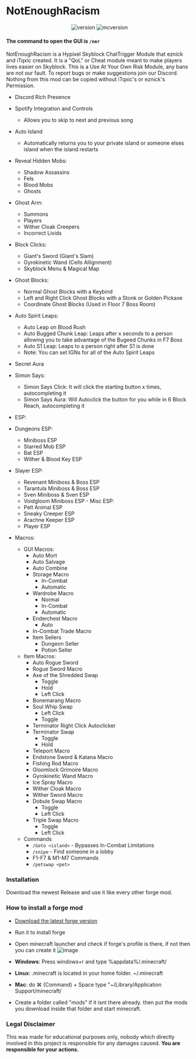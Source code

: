 # NotEnoughRacism
<div align="center">
  <a target="_blank">
    <img alt="version" src="https://img.shields.io/github/v/release/Quantizr/DungeonRoomsMod?color=%239f00ff&style=for-the-badge" />
  </a>
  <a target="_blank">
    <img alt="mcversion" src="https://img.shields.io/badge/MC%20Version-1.8.9-blue?color=%239f00ff&style=for-the-badge" />
  </a>
</div>


#### The command to open the GUI is `/ner` 
NotEnoughRacism is a Hypixel Skyblock ChatTrigger Module that eznick and iTqxic created. It is a "QoL" or Cheat module meant to make players lives easier on Skyblock. This is a Use At Your Own Risk Module, any bans are not our fault. To report bugs or make suggestions join our Discord. Nothing from this mod can be copied without iTqxic's or eznick's Permission.

- Discord Rich Presence
- Spotify Integration and Controls
  - Allows you to skip to next and previous song
- Auto Island
  - Automatically returns you to your private island or someone elses island when the island restarts
- Reveal Hidden Mobs:
  - Shadow Assassins
  - Fels
  - Blood Mobs
  - Ghosts
- Ghost Arm:
  - Summons
  - Players
  - Wither Cloak Creepers
  - Incorrect Livids
- Block Clicks:
  - Giant's Sword (Giant's Slam)
  - Gyrokinetic Wand (Cells Allignment)
  - Skyblock Menu & Magical Map
- Ghost Blocks:
  - Normal Ghost Blocks with a Keybind
  - Left and Right Click Ghost Blocks with a Stonk or Golden Pickaxe
  - Coordinate Ghost Blocks (Used in Floor 7 Boss Room)
- Auto Spirit Leaps:
  - Auto Leap on Blood Rush 
  - Auto Bugged Chunk Leap: Leaps after x seconds to a person allowing you to take advantage of the Bugeed Chunks in F7 Boss
  - Auto S1 Leap: Leaps to a person right after S1 is done
  - Note: You can set IGNs for all of the Auto Spirit Leaps
- Secret Aura
- Simon Says:
  - Simon Says Click: It will click the starting button x times, autocompleting it
  - Simon Says Aura: Will Autoclick the button for you while in 6 Block Reach, autocompleting it

 - ESP:
  - Dungeons ESP:
    - Miniboss ESP
    - Starred Mob ESP
    - Bat ESP
    - Wither & Blood Key ESP
   - Slayer ESP:
     - Revenant Miniboss & Boss ESP
     - Tarantula Miniboss & Boss ESP
     - Sven Miniboss & Sven ESP
     - Voidgloom Miniboss ESP
    - Misc ESP:
      - Pelt Animal ESP
      - Sneaky Creeper ESP
      - Arachne Keeper ESP
      - Player ESP
  
- Macros: 
  - GUI Macros:
    - Auto Mort 
    - Auto Salvage
    - Auto Combine
    - Storage Macro 
      - In-Combat 
      - Automatic
    - Wardrobe Macro
      - Normal
      - In-Combat
      - Automatic
    - Enderchest Macro
      - Auto
    - In-Combat Trade Macro
    - Item Sellers
      - Dungeon Seller
      - Potion Seller
   - Item Macros:
     - Auto Rogue Sword
     - Rogue Sword Macro
     - Axe of the Shredded Swap
       - Toggle
       - Hold
       - Left Click
     - Bonemarang Macro
     - Soul Whip Swap
       - Left Click
       - Toggle
     - Terminator Right Click Autoclicker
     - Terminator Swap
       - Toggle
       - Hold
      - Teleport Macro
      - Endstone Sword & Katana Macro
      - Fishing Rod Macro
      - Gloomlock Grimoire Macro
      - Gyrokinetic Wand Macro
      - Ice Spray Macro
      - Wither Cloak Macro
      - Wither Sword Macro
      - Dobule Swap Macro
        - Toggle
        - Left Click
      - Triple Swap Macro
        - Toggle
        - Left Click
  - Commands
    - `/Goto <island>` - Bypasses In-Combat Limitations
    - `/snipe` - Find someone in a lobby
    - F1-F7 & M1-M7 Commands
    - `/petswap <pet>` 

### Installation

Download the newest Release and use it like every other forge mod.

### How to install a forge mod
- [Download the latest forge version](http://files.minecraftforge.net/maven/net/minecraftforge/forge/index_1.8.9.html "Download Forge")
- Run it to install forge  

- Open minecraft launcher and check if forge's profile is there, if not then you can create it ![image](https://user-images.githubusercontent.com/74936369/111808098-b8d7bf00-88e4-11eb-8a2d-60e93b1406a5.png)
- **Windows**: Press windows+r and type %appdata%/.minecraft/
- **Linux**: .minecraft is located in your home folder. ~/.minecraft
- **Mac**: do ⌘ (Command) + Space type "~/Library/Application Support/minecraft/
- Create a folder called "mods" if it isnt there already. then put the mods you download inside that folder and start minecraft.
                   
### Legal Disclaimer

This was made for educational purposes only, nobody which directly involved in this project is responsible for any damages caused.
**You are responsible for your actions.**
